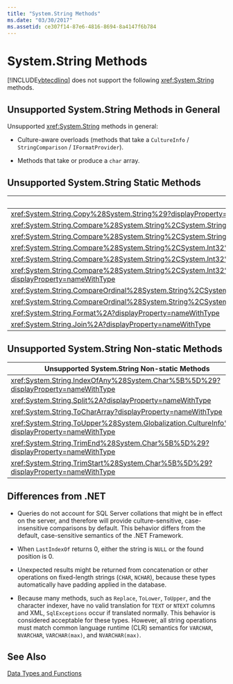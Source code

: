```yaml
---
title: "System.String Methods"
ms.date: "03/30/2017"
ms.assetid: ce307f14-87e6-4816-8694-8a4147f6b784
---
```

# System.String Methods
[!INCLUDE[vbtecdlinq](../../../../../../includes/vbtecdlinq-md.md)] does not support the following <xref:System.String> methods.  
  
## Unsupported System.String Methods in General  
 Unsupported <xref:System.String> methods in general:  
  
-   Culture-aware overloads (methods that take a `CultureInfo` / `StringComparison` / `IFormatProvider`).  
  
-   Methods that take or produce a `char` array.  
  
## Unsupported System.String Static Methods  
  
|Unsupported System.String Static Methods|  
|----------------------------------------------|  
|<xref:System.String.Copy%28System.String%29?displayProperty=nameWithType>|  
|<xref:System.String.Compare%28System.String%2CSystem.String%2CSystem.Boolean%29?displayProperty=nameWithType>|  
|<xref:System.String.Compare%28System.String%2CSystem.String%2CSystem.Boolean%2CSystem.Globalization.CultureInfo%29?displayProperty=nameWithType>|  
|<xref:System.String.Compare%28System.String%2CSystem.Int32%2CSystem.String%2CSystem.Int32%2CSystem.Int32%29?displayProperty=nameWithType>|  
|<xref:System.String.Compare%28System.String%2CSystem.Int32%2CSystem.String%2CSystem.Int32%2CSystem.Int32%2CSystem.Boolean%29?displayProperty=nameWithType>|  
|<xref:System.String.Compare%28System.String%2CSystem.Int32%2CSystem.String%2CSystem.Int32%2CSystem.Int32%2CSystem.Boolean%2CSystem.Globalization.CultureInfo%29?displayProperty=nameWithType>|  
|<xref:System.String.CompareOrdinal%28System.String%2CSystem.String%29?displayProperty=nameWithType>|  
|<xref:System.String.CompareOrdinal%28System.String%2CSystem.Int32%2CSystem.String%2CSystem.Int32%2CSystem.Int32%29?displayProperty=nameWithType>|  
|<xref:System.String.Format%2A?displayProperty=nameWithType>|  
|<xref:System.String.Join%2A?displayProperty=nameWithType>|  
  
## Unsupported System.String Non-static Methods  
  
|Unsupported System.String Non-static Methods|  
|---------------------------------------------------|  
|<xref:System.String.IndexOfAny%28System.Char%5B%5D%29?displayProperty=nameWithType>|  
|<xref:System.String.Split%2A?displayProperty=nameWithType>|  
|<xref:System.String.ToCharArray?displayProperty=nameWithType>|  
|<xref:System.String.ToUpper%28System.Globalization.CultureInfo%29?displayProperty=nameWithType>|  
|<xref:System.String.TrimEnd%28System.Char%5B%5D%29?displayProperty=nameWithType>|  
|<xref:System.String.TrimStart%28System.Char%5B%5D%29?displayProperty=nameWithType>|  
  
## Differences from .NET  
  
-   Queries do not account for SQL Server collations that might be in effect on the server, and therefore will provide culture-sensitive, case-insensitive comparisons by default. This behavior differs from the default, case-sensitive semantics of the .NET Framework.  
  
-   When `LastIndexOf` returns 0, either the string is `NULL` or the found position is 0.  
  
-   Unexpected results might be returned from concatenation or other operations on fixed-length strings (`CHAR`, `NCHAR`), because these types automatically have padding applied in the database.  
  
-   Because many methods, such as `Replace`, `ToLower`, `ToUpper`, and the character indexer, have no valid translation for `TEXT` or `NTEXT` columns and XML, `SqlExceptions` occur if translated normally. This behavior is considered acceptable for these types. However, all string operations must match common language runtime (CLR) semantics for `VARCHAR`, `NVARCHAR`, `VARCHAR(max)`, and `NVARCHAR(max)`.  
  
## See Also  
 [Data Types and Functions](../../../../../../docs/framework/data/adonet/sql/linq/data-types-and-functions.md)
